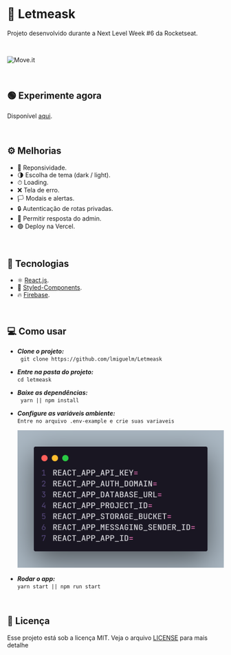 # 💬 Letmeask

Projeto desenvolvido durante a Next Level Week #6 da Rocketseat.

<br>

![Move.it](.github/letmeask.gif)

<br>

## 🟢 Experimente agora

Disponível [aqui](https://letmeask-pearl.vercel.app/).

<br>

## ⚙ Melhorias

- 📱 Reponsividade.
- 🌗 Escolha de tema (dark / light).
- ⏱ Loading.
- ❌ Tela de erro.
- 🏳 Modais e alertas.
- 🔒 Autenticação de rotas privadas.
- 💬 Permitir resposta do admin.
- 🟢 Deploy na Vercel.

<br>

## 🚀 Tecnologias

- ⚛️ [React.js](https://pt-br.reactjs.org/).
- 💅 [Styled-Components](https://styled-components.com/).
- 🔥 [Firebase](https://console.firebase.google.com/).

<br>

## 💻 Como usar

- **_Clone o projeto:_** <br>
  ` git clone https://github.com/lmiguelm/Letmeask`

- **_Entre na pasta do projeto:_** <br>
  `cd letmeask`

- **_Baixe as dependências:_** <br>
  ` yarn || npm install`

- **_Configure as variáveis ambiente:_** <br>
  `Entre no arquivo .env-example e crie suas variaveis`

  ![.env.example](.github/env-example.png)

- **_Rodar o app:_** <br>
  `yarn start || npm run start`

<br>

## 📝 Licença

Esse projeto está sob a licença MIT. Veja o arquivo [LICENSE](https://github.com/lmiguelm/Letmeask/blob/master/LICENSE.md) para mais detalhe
